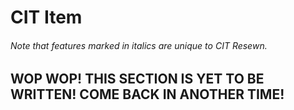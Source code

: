# CIT Item
<h6>Note that features marked in <em>italics</em> are unique to CIT Resewn.</h6>

## WOP WOP! THIS SECTION IS YET TO BE WRITTEN! COME BACK IN ANOTHER TIME!